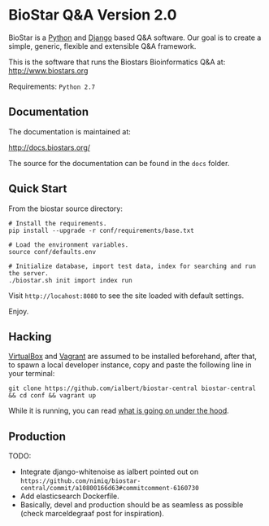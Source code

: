 BioStar Q&A Version 2.0
=======================

BioStar is a [Python][python] and [Django][django] based Q&A software.
Our goal is to create a simple, generic, flexible and extensible Q&A
framework.

This is the software that runs the Biostars Bioinformatics Q&A at: http://www.biostars.org

Requirements: `Python 2.7`

Documentation
-------------

The documentation is maintained at:

http://docs.biostars.org/

The source for the documentation can be found in  the `docs` folder.

Quick Start
------------

From the biostar source directory:

    # Install the requirements.
    pip install --upgrade -r conf/requirements/base.txt

    # Load the environment variables.
    source conf/defaults.env

    # Initialize database, import test data, index for searching and run the server.
    ./biostar.sh init import index run

Visit `http://locahost:8080` to see the site loaded with default settings.

Enjoy.


Hacking
-------

[VirtualBox][virtualbox] and [Vagrant][vagrant] are assumed to be installed beforehand, after that, to 
spawn a local developer instance, copy and paste the following line in your terminal:

	git clone https://github.com/ialbert/biostar-central biostar-central && cd conf && vagrant up

While it is running, you can read [what is going on under the hood][nimiqdeploy].

[django]: http://www.djangoproject.com/
[python]: http://www.python.org/
[nimiqdeploy]: http://nimiq.github.io/my-summer-of-code/deployment-sketch/
[virtualbox]: https://www.virtualbox.org/
[vagrant]: http://www.vagrantup.com/

Production
----------

TODO:
* Integrate django-whitenoise as ialbert pointed out on `https://github.com/nimiq/biostar-central/commit/a10800166d63#commitcomment-6160730`
* Add elasticsearch Dockerfile.
* Basically, devel and production should be as seamless as possible (check marceldegraaf post for inspiration).
